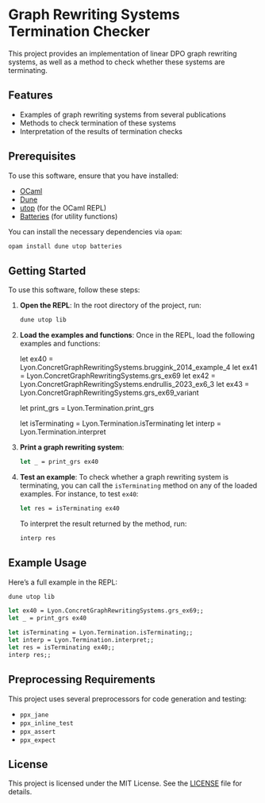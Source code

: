 # Graph Rewriting Systems Termination Checker

This project provides an implementation of linear DPO graph rewriting systems, as well as a method to check whether these systems are terminating.

## Features

- Examples of graph rewriting systems from several publications
- Methods to check termination of these systems
- Interpretation of the results of termination checks

## Prerequisites

To use this software, ensure that you have installed:

- [OCaml](https://ocaml.org/)
- [Dune](https://dune.build/)
- [utop](https://github.com/diml/utop) (for the OCaml REPL)
- [Batteries](https://github.com/ocaml-batteries-team/batteries-included) (for utility functions)

You can install the necessary dependencies via `opam`:

```bash
opam install dune utop batteries
```

## Getting Started

To use this software, follow these steps:

1. **Open the REPL**:
   In the root directory of the project, run:

   ```bash
   dune utop lib
   ```
2. **Load the examples and functions**:
   Once in the REPL, load the following examples and functions:

   let ex40 = Lyon.ConcretGraphRewritingSystems.bruggink_2014_example_4
   let ex41 = Lyon.ConcretGraphRewritingSystems.grs_ex69
   let ex42 = Lyon.ConcretGraphRewritingSystems.endrullis_2023_ex6_3
   let ex43 = Lyon.ConcretGraphRewritingSystems.grs_ex69_variant

   let print_grs = Lyon.Termination.print_grs

   let isTerminating = Lyon.Termination.isTerminating
   let interp = Lyon.Termination.interpret
3. **Print a graph rewriting system**:

   ```ocaml
   let _ = print_grs ex40
   ```
4. **Test an example**:
   To check whether a graph rewriting system is terminating, you can call the `isTerminating` method on any of the loaded examples. For instance, to test `ex40`:

   ```ocaml
   let res = isTerminating ex40
   ```

   To interpret the result returned by the method, run:

   ```ocaml
   interp res
   ```

## Example Usage

Here’s a full example in the REPL:

```ocaml
dune utop lib
```

```ocaml
let ex40 = Lyon.ConcretGraphRewritingSystems.grs_ex69;;
let _ = print_grs ex40

let isTerminating = Lyon.Termination.isTerminating;;
let interp = Lyon.Termination.interpret;;
let res = isTerminating ex40;;
interp res;;
```

## Preprocessing Requirements

This project uses several preprocessors for code generation and testing:

- `ppx_jane`
- `ppx_inline_test`
- `ppx_assert`
- `ppx_expect`

## License

This project is licensed under the MIT License. See the [LICENSE](LICENSE) file for details.
